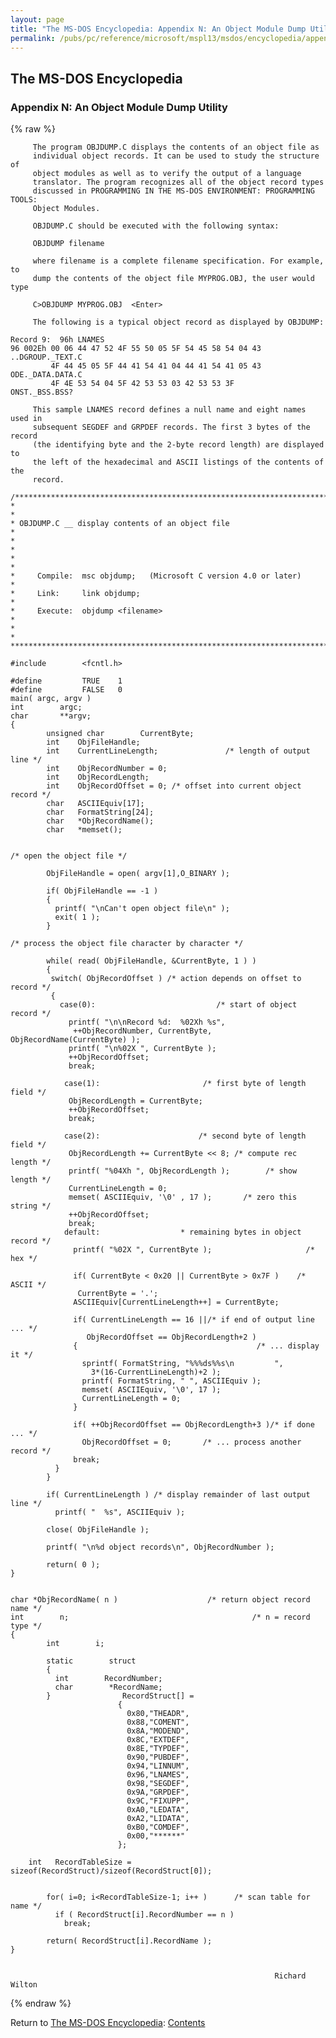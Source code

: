 ```yaml
---
layout: page
title: "The MS-DOS Encyclopedia: Appendix N: An Object Module Dump Utility"
permalink: /pubs/pc/reference/microsoft/mspl13/msdos/encyclopedia/appendix-n/
---
```


The MS-DOS Encyclopedia
-----------------------

### Appendix N: An Object Module Dump Utility

{% raw %}

	     The program OBJDUMP.C displays the contents of an object file as
	     individual object records. It can be used to study the structure of
	     object modules as well as to verify the output of a language
	     translator. The program recognizes all of the object record types
	     discussed in PROGRAMMING IN THE MS-DOS ENVIRONMENT: PROGRAMMING TOOLS:
	     Object Modules.
	
	     OBJDUMP.C should be executed with the following syntax:
	
	     OBJDUMP filename
	
	     where filename is a complete filename specification. For example, to
	     dump the contents of the object file MYPROG.OBJ, the user would type
	
	     C>OBJDUMP MYPROG.OBJ  <Enter>
	
	     The following is a typical object record as displayed by OBJDUMP:
	
	Record 9:  96h LNAMES
	96 002Eh 00 06 44 47 52 4F 55 50 05 5F 54 45 58 54 04 43   ..DGROUP._TEXT.C
	         4F 44 45 05 5F 44 41 54 41 04 44 41 54 41 05 43   ODE._DATA.DATA.C
	         4F 4E 53 54 04 5F 42 53 53 03 42 53 53 3F         ONST._BSS.BSS?
	
	     This sample LNAMES record defines a null name and eight names used in
	     subsequent SEGDEF and GRPDEF records. The first 3 bytes of the record
	     (the identifying byte and the 2-byte record length) are displayed to
	     the left of the hexadecimal and ASCII listings of the contents of the
	     record.
	
	/*************************************************************************
	*                                                                         *
	* OBJDUMP.C __ display contents of an object file                         *
	*                                                                         *
	*                                                                         *
	*     Compile:  msc objdump;   (Microsoft C version 4.0 or later)         *
	*     Link:     link objdump;                                             *
	*     Execute:  objdump <filename>                                        *
	*                                                                         *
	**************************************************************************/
	
	#include        <fcntl.h>
	
	#define         TRUE    1
	#define         FALSE   0
	main( argc, argv )
	int        argc;
	char       **argv;
	{
	        unsigned char        CurrentByte;
	        int    ObjFileHandle;
	        int    CurrentLineLength;               /* length of output line */
	        int    ObjRecordNumber = 0;
	        int    ObjRecordLength;
	        int    ObjRecordOffset = 0; /* offset into current object record */
	        char   ASCIIEquiv[17];
	        char   FormatString[24];
	        char   *ObjRecordName();
	        char   *memset();
	
	
	/* open the object file */
	
	        ObjFileHandle = open( argv[1],O_BINARY );
	
	        if( ObjFileHandle == -1 )
	        {
	          printf( "\nCan't open object file\n" );
	          exit( 1 );
	        }
	
	/* process the object file character by character */
	
	        while( read( ObjFileHandle, &CurrentByte, 1 ) )
	        {
	         switch( ObjRecordOffset ) /* action depends on offset to record */
	         {
	           case(0):                           /* start of object record */
	             printf( "\n\nRecord %d:  %02Xh %s",
	              ++ObjRecordNumber, CurrentByte, ObjRecordName(CurrentByte) );
	             printf( "\n%02X ", CurrentByte );
	             ++ObjRecordOffset;
	             break;
	
	            case(1):                       /* first byte of length field */
	             ObjRecordLength = CurrentByte;
	             ++ObjRecordOffset;
	             break;
	
	            case(2):                      /* second byte of length field */
	             ObjRecordLength += CurrentByte << 8; /* compute rec length */
	             printf( "%04Xh ", ObjRecordLength );        /* show length */
	             CurrentLineLength = 0;
	             memset( ASCIIEquiv, '\0' , 17 );       /* zero this string */
	             ++ObjRecordOffset;
	             break;
	            default:                  * remaining bytes in object record */
	              printf( "%02X ", CurrentByte );                     /* hex */
	
	              if( CurrentByte < 0x20 || CurrentByte > 0x7F )    /* ASCII */
	               CurrentByte = '.';
	              ASCIIEquiv[CurrentLineLength++] = CurrentByte;
	
	              if( CurrentLineLength == 16 ||/* if end of output line ... */
	                 ObjRecordOffset == ObjRecordLength+2 )
	              {                                        /* ... display it */
	                sprintf( FormatString, "%%%ds%%s\n         ",
	                  3*(16-CurrentLineLength)+2 );
	                printf( FormatString, " ", ASCIIEquiv );
	                memset( ASCIIEquiv, '\0', 17 );
	                CurrentLineLength = 0;
	              }
	
	              if( ++ObjRecordOffset == ObjRecordLength+3 )/* if done ... */
	                ObjRecordOffset = 0;       /* ... process another record */
	              break;
	          }
	        }
	
	        if( CurrentLineLength ) /* display remainder of last output line */
	          printf( "  %s", ASCIIEquiv );
	
	        close( ObjFileHandle );
	
	        printf( "\n%d object records\n", ObjRecordNumber );
	
	        return( 0 );
	}
	
	
	char *ObjRecordName( n )                    /* return object record name */
	int        n;                                         /* n = record type */
	{
	        int        i;
	
	        static        struct
	        {
	          int        RecordNumber;
	          char        *RecordName;
	        }                RecordStruct[] =
	                        {
	                          0x80,"THEADR",
	                          0x88,"COMENT",
	                          0x8A,"MODEND",
	                          0x8C,"EXTDEF",
	                          0x8E,"TYPDEF",
	                          0x90,"PUBDEF",
	                          0x94,"LINNUM",
	                          0x96,"LNAMES",
	                          0x98,"SEGDEF",
	                          0x9A,"GRPDEF",
	                          0x9C,"FIXUPP",
	                          0xA0,"LEDATA",
	                          0xA2,"LIDATA",
	                          0xB0,"COMDEF",
	                          0x00,"******"
	                        };
	
	    int   RecordTableSize = sizeof(RecordStruct)/sizeof(RecordStruct[0]);
	
	
	        for( i=0; i<RecordTableSize-1; i++ )      /* scan table for name */
	          if ( RecordStruct[i].RecordNumber == n )
	            break;
	
	        return( RecordStruct[i].RecordName );
	}
	
	
	                                                           Richard Wilton

{% endraw %}

Return to [The MS-DOS Encyclopedia](../): [Contents](../#contents)
